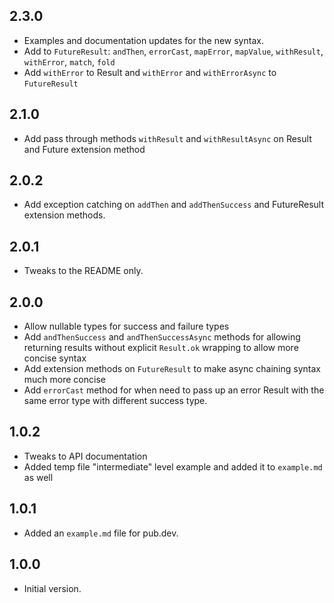 ## 2.3.0
- Examples and documentation updates for the new syntax.
- Add to `FutureResult`: `andThen`, `errorCast`, `mapError`, `mapValue`, `withResult`, `withError`, `match`, `fold`
- Add `withError` to Result and `withError` and `withErrorAsync` to `FutureResult`

## 2.1.0

- Add pass through methods `withResult` and `withResultAsync` on Result and Future extension method

## 2.0.2

- Add exception catching on `addThen` and `addThenSuccess` and FutureResult extension methods.

## 2.0.1

- Tweaks to the README only.

## 2.0.0

- Allow nullable types for success and failure types
- Add `andThenSuccess` and `andThenSuccessAsync` methods for allowing returning results without explicit `Result.ok`
  wrapping to allow more concise syntax
- Add extension methods on `FutureResult` to make async chaining syntax much more concise
- Add `errorCast` method for when need to pass up an error Result with the same error type with different success type.

## 1.0.2

- Tweaks to API documentation
- Added temp file "intermediate" level example and added it to `example.md` as well

## 1.0.1

- Added an `example.md` file for pub.dev.

## 1.0.0

- Initial version.
